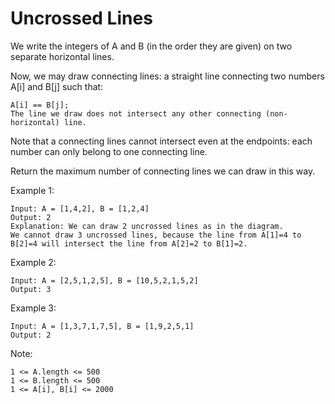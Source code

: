 # Uncrossed Lines

We write the integers of A and B (in the order they are given) on two separate horizontal lines.

Now, we may draw connecting lines: a straight line connecting two numbers A[i] and B[j] such that:

    A[i] == B[j];
    The line we draw does not intersect any other connecting (non-horizontal) line.

Note that a connecting lines cannot intersect even at the endpoints: each number can only belong to one connecting line.

Return the maximum number of connecting lines we can draw in this way.



Example 1:

``` shell
Input: A = [1,4,2], B = [1,2,4]
Output: 2
Explanation: We can draw 2 uncrossed lines as in the diagram.
We cannot draw 3 uncrossed lines, because the line from A[1]=4 to B[2]=4 will intersect the line from A[2]=2 to B[1]=2.
```

Example 2:

``` shell
Input: A = [2,5,1,2,5], B = [10,5,2,1,5,2]
Output: 3
```

Example 3:

``` shell
Input: A = [1,3,7,1,7,5], B = [1,9,2,5,1]
Output: 2
```


Note:

    1 <= A.length <= 500
    1 <= B.length <= 500
    1 <= A[i], B[i] <= 2000
